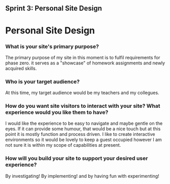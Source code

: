 <!DOCTYPE html>
<html lang="en">
 <head>
     <meta charset="UTF-8">
  <h2>Sprint 3: Personal Site Design</h2>
    <link href="../styles/main.css" rel="stylesheet" type="text/css">
    </head>
  
<body>
   <h1>Personal Site Design</h1>
    <div class="questions" id="waffle-answers" role="article">

<h3>What is your site's primary purpose?</h3>
<p>The primary purpose of my site in this moment is to fulfil requirements for phase zero. it serves as a "showcase" of homework assignments and newly acquired skills.</p>
<h3>Who is your target audience?</h3>
<p>At this time, my target audience would be my teachers and my collegues.</p>
<h3>How do you want site visitors to interact with your site? What experience would you like them to have?</h3>
<p>I would like the experience to be easy to navigate and maybe gentle on the eyes. If it can provide some humour, that would be a nice touch but at this point it is mostly function and process driven. I like to create interactive environments so it would be lovely to keep a guest occupied however I am not sure it is within my scope of capabilities at present.</p>
<h3>How will you build your site to support your desired user experience?</h3>
<p>By investigating! By implementing! and by having fun with experimenting!
</div>
    </body>
        </html>
